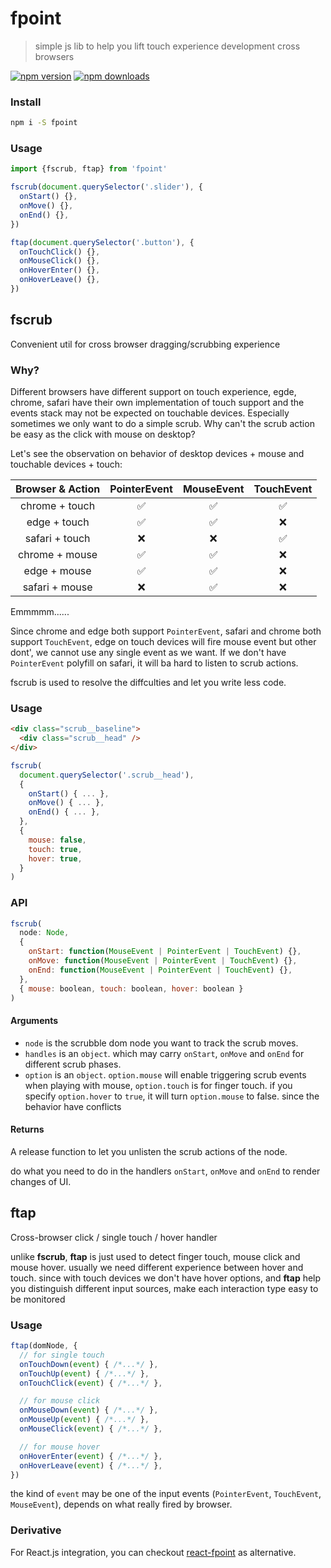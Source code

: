 # fpoint
> simple js lib to help you lift touch experience development cross browsers

[![npm version](https://img.shields.io/npm/v/fpoint.svg?style=flat-square)](https://www.npmjs.com/package/fpoint)
[![npm downloads](https://img.shields.io/npm/dm/fpoint.svg?style=flat-square)](https://www.npmjs.com/package/fpoint)

### Install

```sh
npm i -S fpoint
```

### Usage

```js
import {fscrub, ftap} from 'fpoint'

fscrub(document.querySelector('.slider'), {
  onStart() {},
  onMove() {},
  onEnd() {},
})

ftap(document.querySelector('.button'), {
  onTouchClick() {},
  onMouseClick() {},
  onHoverEnter() {},
  onHoverLeave() {},
})
```

## fscrub

Convenient util for cross browser dragging/scrubbing experience

### Why?

Different browsers have different support on touch experience, egde, chrome, safari have their own implementation of touch support and the events stack may not be expected on touchable devices. Especially sometimes we only want to do a simple scrub. Why can't the scrub action be easy as the click with mouse on desktop?

Let's see the observation on behavior of desktop devices + mouse and touchable devices + touch:

|Browser & Action| PointerEvent | MouseEvent | TouchEvent |
|:---:|:---:|:---:|:---:|
| chrome + touch | ✅ | ✅ | ✅ |
| edge + touch | ✅ | ✅ | ❌ |
| safari + touch | ❌ | ❌ | ✅ |
| chrome + mouse | ✅ | ✅ | ❌ |
| edge + mouse | ✅ | ✅ | ❌ |
| safari + mouse | ❌ | ✅ | ❌ |

Emmmmm......

Since chrome and edge both support `PointerEvent`, safari and chrome both support `TouchEvent`, edge on touch devices will fire mouse event but other dont', we cannot use any single event as we want. If we don't have `PointerEvent` polyfill on safari, it will ba hard to listen to scrub actions.

fscrub is used to resolve the diffculties and let you write less code.


### Usage

```html
<div class="scrub__baseline">
  <div class="scrub__head" />
</div>
```

```js
fscrub(
  document.querySelector('.scrub__head'),
  {
    onStart() { ... },
    onMove() { ... },
    onEnd() { ... },
  },
  {
    mouse: false,
    touch: true,
    hover: true,
  }
)
```

### API

```js
fscrub(
  node: Node,
  {
    onStart: function(MouseEvent | PointerEvent | TouchEvent) {},
    onMove: function(MouseEvent | PointerEvent | TouchEvent) {},
    onEnd: function(MouseEvent | PointerEvent | TouchEvent) {},
  },
  { mouse: boolean, touch: boolean, hover: boolean }
)
```

#### Arguments

* `node` is the scrubble dom node you want to track the scrub moves.
* `handles` is an `object`. which may carry `onStart`, `onMove` and `onEnd` for different scrub phases.
* `option` is an `object`.
  `option.mouse` will enable triggering scrub events when playing with mouse, `option.touch` is for finger touch. if you specify `option.hover` to `true`, it will turn `option.mouse` to false. since the behavior have conflicts

#### Returns

A release function to let you unlisten the scrub actions of the node.

do what you need to do in the handlers `onStart`, `onMove` and `onEnd` to render changes of UI.


## ftap
Cross-browser click / single touch / hover handler

unlike **fscrub**, **ftap** is just used to detect finger touch, mouse click and mouse hover. usually we need different experience between hover and touch. since with touch devices we don't have hover options, and **ftap** help you distinguish different input sources, make each interaction type easy to be monitored


### Usage

```js
ftap(domNode, {
  // for single touch
  onTouchDown(event) { /*...*/ },
  onTouchUp(event) { /*...*/ },
  onTouchClick(event) { /*...*/ },

  // for mouse click
  onMouseDown(event) { /*...*/ },
  onMouseUp(event) { /*...*/ },
  onMouseClick(event) { /*...*/ },

  // for mouse hover
  onHoverEnter(event) { /*...*/ },
  onHoverLeave(event) { /*...*/ },
})
```

the kind of `event` may be one of the input events (`PointerEvent`, `TouchEvent`, `MouseEvent`), depends on what really fired by browser.


### Derivative

For React.js integration, you can checkout [react-fpoint](https://github.com/huozhi/react-fpoint) as alternative.
